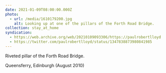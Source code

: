 ```yaml
---
date: 2021-01-09T08:00:00.000Z
photo:
  - url: /media/1610179200.jpg
    alt: Looking up at one of the pillars of the Forth Road Bridge.
collection: stay_at_home
syndication:
  - https://web.archive.org/web/20210109093306/https://paulrobertlloyd.com/photos/1610179200/
  - https://twitter.com/paulrobertlloyd/status/1347838873980841985
---
```

Riveted pillar of the Forth Road Bridge.

Queensferry, Edinburgh (August 2010)
